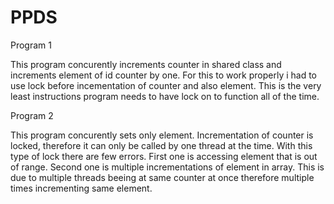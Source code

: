 # PPDS

Program 1

This program concurently increments counter in shared class and increments element of id counter by one. For this to work properly i had to use lock before incementation of counter and also element. This is the very least instructions program needs to have lock on to function all of the time.

Program 2

This program concurently sets only element. Incrementation of counter is locked, therefore it can only be called by one thread at the time. With this type of lock there are few errors. First one is accessing element that is out of range. Second one is multiple incrementations of element in array. This is due to multiple threads beeing at same counter at once therefore multiple times incrementing same element.


